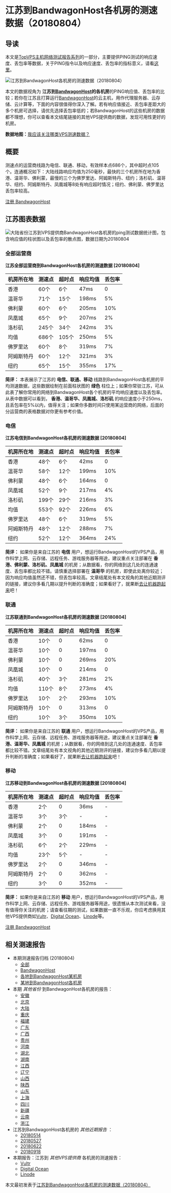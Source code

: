 #  江苏到BandwagonHost各机房的测速数据（20180804） 

## 导读

本文是[TopVPS主机网络测试报告系列](https://vps123.top/pingtest)的一部分，主要提供PING测试的响应速度、丢包率等数据，关于PING指令以及响应速度、丢包率的指标意义，请看[这里](https://vps123.top/what-is-ping.html)。

![江苏到BandwagonHost各机房的测速数据（20180804）](/images/thumbnails/Jiangsu_to_bandwagon.png)

本文的数据视角为 **江苏到[BandwagonHost](https://vps123.top/go/bwg)的各机房**的PING响应值、丢包率的比较；若你在江苏且打算运行[BandwagonHost](https://vps123.top/go/bwg)的云主机，用作代理服务器、云存储、云计算等，下面的内容很值得你深入了解。若有响应值接近、丢包率差距大的多个机房可选择，请优先选择丢包率低的；若BandwagonHost的这些机房的数据都不理想，你可以查看本文结尾链接的其他VPS提供商的数据，发现可用性更好的机房。

**数据地图：**[我应该关注哪类VPS测速数据？](https://vps123.top/find-pingtest-data-you-need.html)

## 概要

测速点的运营商线路为电信、联通、移动，有效样本点686个，其中超时点105个。连通概况如下：大陆线路响应均值为250毫秒，最快的三个机房所在地为香港、温哥华、佛利蒙，最慢的三个为佛罗里达、阿姆斯特丹、纽约；洛杉矶、温哥华、纽约、阿姆斯特丹、凤凰城等8处有响应超时情况；纽约、佛利蒙、佛罗里达丢包率较高。

[注册 BandwagonHost](https://vps123.top/go/bwg/_btn1)

## 江苏图表数据

![大陆省份江苏到VPS提供商BandwagonHost各机房的ping测试数据统计图，包含响应值的柱状图以及丢包率的散点图，数据日期为20180804](/images/pingtests/bwg_20180804/plot_isp_jiangsu_bwg_20180804.png)

### 全部运营商

**江苏全部运营商到BandwagonHost各机房的测速数据 [20180804]**

机房所在地 | 测速点 | 超时点 | 响应均值 | 丢包率  
---|---|---|---|---  
香港 | 60个 | 6个 | 47ms | 0  
温哥华 | 71个 | 15个 | 198ms | 5%  
佛利蒙 | 60个 | 6个 | 205ms | 10%  
凤凰城 | 65个 | 9个 | 207ms | 2%  
洛杉矶 | 245个 | 34个 | 242ms | 3%  
均值 | 686个 | 105个 | 250ms | 5%  
佛罗里达 | 60个 | 8个 | 319ms | 7%  
阿姆斯特丹 | 60个 | 12个 | 321ms | 3%  
纽约 | 65个 | 15个 | 355ms | 17%  
  
**简评：** 本表展示了江苏的 **电信、联通、移动** 线路到BandwagonHost各机房的平均测速数据，这些数据绘制在前面柱状图的 **绿色** 柱位上；如果你常驻江苏，可从此表了解你常用的网络到BandwagonHost各个机房的平均响应速度以及丢包率。从表中数据可以看到， **香港、温哥华、凤凰城、洛杉矶** 的响应速度小于250ms，且丢包率在5%以内，值得关注；如果你多数时间只使用某运营商的网络，后面的分运营商的表格数据对你更有参考价值。

### 电信

**江苏电信到BandwagonHost各机房的测速数据 [20180804]**

机房所在地 | 测速点 | 超时点 | 响应均值 | 丢包率  
---|---|---|---|---  
香港 | 48个 | 6个 | 42ms | 0  
温哥华 | 58个 | 12个 | 199ms | 10%  
佛利蒙 | 48个 | 6个 | 164ms | 0  
凤凰城 | 52个 | 9个 | 217ms | 4%  
洛杉矶 | 199个 | 29个 | 216ms | 3%  
均值 | 553个 | 92个 | 226ms | 6%  
佛罗里达 | 48个 | 6个 | 319ms | 5%  
阿姆斯特丹 | 48个 | 12个 | 288ms | 7%  
纽约 | 52个 | 12个 | 364ms | 24%  
  
**简评：** 如果你是来自江苏的 **电信** 用户，想运行BandwagonHost的VPS产品，用作科学上网、云存储、远程任务、游戏服务器等用途，建议重点关注部署在 **香港、佛利蒙、洛杉矶、凤凰城** 的机房；从数据看，你的网络到这几处的连通速度、丢包率都比较不错。请慎重选择部署在 **温哥华** 的机房，即使此处离你较近；因为响应均值虽然还不错，但丢包率较高。文章结尾处有本文视角的其他近期测评的链接，建议你多看几期以提升判断的准确度；如果看好了，就果断[去让机器跑起来](https://vps123.top/go/bwg/_1)吧！

### 联通

**江苏联通到BandwagonHost各机房的测速数据 [20180804]**

机房所在地 | 测速点 | 超时点 | 响应均值 | 丢包率  
---|---|---|---|---  
香港 | 10个 | 0 | 62ms | 0  
温哥华 | 10个 | 0 | 197ms | 0  
佛利蒙 | 10个 | 0 | 269ms | 20%  
凤凰城 | 10个 | 0 | 214ms | 0  
洛杉矶 | 40个 | 3个 | 281ms | 2%  
均值 | 110个 | 8个 | 273ms | 4%  
佛罗里达 | 10个 | 2个 | 293ms | 10%  
阿姆斯特丹 | 10个 | 0 | 313ms | 0  
纽约 | 10个 | 3个 | 350ms | 10%  
  
**简评：** 如果你是来自江苏的 **联通** 用户，想运行BandwagonHost的VPS产品，用作科学上网、云存储、远程任务、游戏服务器等用途，建议重点关注部署在 **香港、温哥华、凤凰城** 的机房；从数据看，你的网络到这几处的连通速度、丢包率都比较不错。文章结尾处有本文视角的其他近期测评的链接，建议你多看几期以提升判断的准确度；如果看好了，就果断[去让机器跑起来](https://vps123.top/go/bwg/_2)吧！

### 移动

**江苏移动到BandwagonHost各机房的测速数据 [20180804]**

机房所在地 | 测速点 | 超时点 | 响应均值 | 丢包率  
---|---|---|---|---  
香港 | 2个 | 0 | 36ms | -  
温哥华 | 3个 | 3个 | - | -  
佛利蒙 | 2个 | 0 | 184ms | -  
凤凰城 | 3个 | 0 | 191ms | -  
洛杉矶 | 6个 | 2个 | 229ms | -  
均值 | 23个 | 5个 | - | -  
佛罗里达 | 2个 | 0 | 346ms | -  
阿姆斯特丹 | 2个 | 0 | 362ms | -  
纽约 | 3个 | 0 | 352ms | -  
  
**简评：** 如果你是来自江苏的 **移动** 用户，想运行BandwagonHost的VPS产品，用作科学上网、云存储、远程任务、游戏服务器等用途，很遗憾从本次测试来看，没有值得你关注的机房；请查看往期的测试，如果数据一直不乐观，你应考虑换用其他VPS提供商如[Vultr](https://vps123.top/go/vultr/_3)、[Digital Ocean](https://vps123.top/go/digitalocean/_4)、[Linode](https://vps123.top/go/linode/_5)等。

[注册 BandwagonHost](https://vps123.top/go/bwg/_btn2)

## 相关测速报告

  * 本期测速报告归档 (20180804) 
    * [全部](https://vps123.top/pingtests/20180804 "本期各VPS提供商全部测速报告")
    * [BandwagonHost](https://vps123.top/pingtests/idc-bandwagon/20180804 "本期BandwagonHost的全部测速报告")
    * [各地到BandwagonHost某机房](https://vps123.top/pingtests/idc-bandwagon/isp-global/20180804 "以BandwagonHost某机房为关注对象的视角，横向比较大陆各省份、海外各国家地区")
    * [某地到BandwagonHost各机房](https://vps123.top/pingtests/idc-bandwagon/facility-all/20180804 "以大陆某省份为关注对象的视角，横向比较BandwagonHost各机房")
  * 本期 _其他省份_ 到BandwagonHost各机房的报告： 
    * [安徽](/bandwagon/isp/anhui/20180804-bandwagon-isp-anhui.md "安徽到BandwagonHost各机房的Ping测试 20180804")
    * [北京](/bandwagon/isp/beijing/20180804-bandwagon-isp-beijing.md "北京到BandwagonHost各机房的Ping测试 20180804")
    * [大陆](/bandwagon/isp/china/20180804-bandwagon-isp-china.md "大陆到BandwagonHost各机房的Ping测试 20180804")
    * [重庆](/bandwagon/isp/chongqing/20180804-bandwagon-isp-chongqing.md "重庆到BandwagonHost各机房的Ping测试 20180804")
    * [福建](/bandwagon/isp/fujian/20180804-bandwagon-isp-fujian.md "福建到BandwagonHost各机房的Ping测试 20180804")
    * [广东](/bandwagon/isp/guangdong/20180804-bandwagon-isp-guangdong.md "广东到BandwagonHost各机房的Ping测试 20180804")
    * [广西](/bandwagon/isp/guangxi/20180804-bandwagon-isp-guangxi.md "广西到BandwagonHost各机房的Ping测试 20180804")
    * [贵州](/bandwagon/isp/guizhou/20180804-bandwagon-isp-guizhou.md "贵州到BandwagonHost各机房的Ping测试 20180804")
    * [河南](/bandwagon/isp/henan/20180804-bandwagon-isp-henan.md "河南到BandwagonHost各机房的Ping测试 20180804")
    * [湖北](/bandwagon/isp/hubei/20180804-bandwagon-isp-hubei.md "湖北到BandwagonHost各机房的Ping测试 20180804")
    * [湖南](/bandwagon/isp/hunan/20180804-bandwagon-isp-hunan.md "湖南到BandwagonHost各机房的Ping测试 20180804")
    * [江西](/bandwagon/isp/jiangxi/20180804-bandwagon-isp-jiangxi.md "江西到BandwagonHost各机房的Ping测试 20180804")
    * [辽宁](/bandwagon/isp/liaoning/20180804-bandwagon-isp-liaoning.md "辽宁到BandwagonHost各机房的Ping测试 20180804")
    * [山西](/bandwagon/isp/shan1xi/20180804-bandwagon-isp-shan1xi.md "山西到BandwagonHost各机房的Ping测试 20180804")
    * [陕西](/bandwagon/isp/shan3xi/20180804-bandwagon-isp-shan3xi.md "陕西到BandwagonHost各机房的Ping测试 20180804")
    * [山东](/bandwagon/isp/shandong/20180804-bandwagon-isp-shandong.md "山东到BandwagonHost各机房的Ping测试 20180804")
    * [上海](/bandwagon/isp/shanghai/20180804-bandwagon-isp-shanghai.md "上海到BandwagonHost各机房的Ping测试 20180804")
    * [四川](/bandwagon/isp/sichuan/20180804-bandwagon-isp-sichuan.md "四川到BandwagonHost各机房的Ping测试 20180804")
    * [新疆](/bandwagon/isp/xinjiang/20180804-bandwagon-isp-xinjiang.md "新疆到BandwagonHost各机房的Ping测试 20180804")
    * [云南](/bandwagon/isp/yunnan/20180804-bandwagon-isp-yunnan.md "云南到BandwagonHost各机房的Ping测试 20180804")
    * [浙江](/bandwagon/isp/zhejiang/20180804-bandwagon-isp-zhejiang.md "浙江到BandwagonHost各机房的Ping测试 20180804")
  * 江苏到BandwagonHost各机房的 _其他近期报告_ ： 
    * [20180514](/bandwagon/isp/jiangsu/20180514-bandwagon-isp-jiangsu.md "江苏到BandwagonHost各机房的Ping测试 20180514")
    * [20180527](/bandwagon/isp/jiangsu/20180527-bandwagon-isp-jiangsu.md "江苏到BandwagonHost各机房的Ping测试 20180527")
    * [20180622](/bandwagon/isp/jiangsu/20180622-bandwagon-isp-jiangsu.md "江苏到BandwagonHost各机房的Ping测试 20180622")
    * [20180918](/bandwagon/isp/jiangsu/20180918-bandwagon-isp-jiangsu.md "江苏到BandwagonHost各机房的Ping测试 20180918")
  * 本期报告：江苏到 _其他VPS提供商_ 各机房的测速报告： 
    * [Vultr](/vultr/isp/jiangsu/20180804-vultr-isp-jiangsu.md "江苏到Vultr各机房的Ping测试 20180804")
    * [Digital Ocean](/digitalocean/isp/jiangsu/20180804-digitalocean-isp-jiangsu.md "江苏到Digital Ocean各机房的Ping测试 20180804")
    * [Linode](/linode/isp/jiangsu/20180804-linode-isp-jiangsu.md "江苏到Linode各机房的Ping测试 20180804")



本文最初发表于[江苏到BandwagonHost各机房的测速数据（20180804）](https://vps123.top/pingtest/20180804-bandwagon-isp-jiangsu.html)
